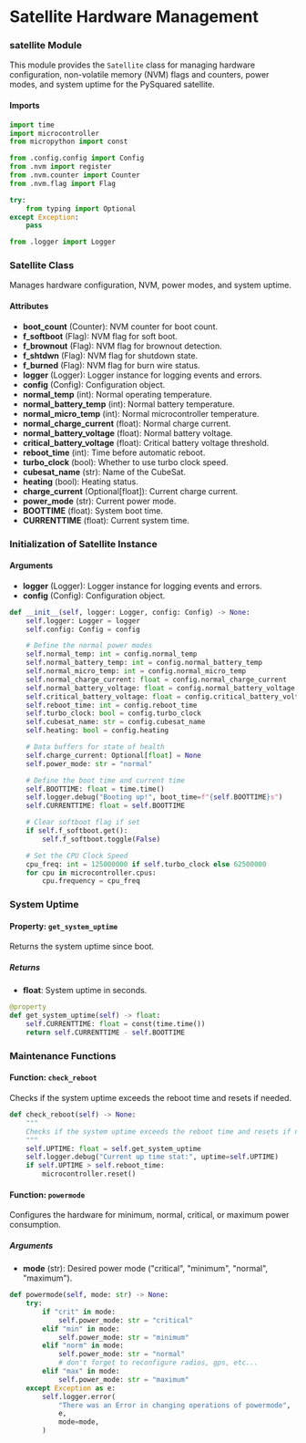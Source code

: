 # Satellite Hardware Management

### satellite Module
This module provides the `Satellite` class for managing hardware configuration, non-volatile memory (NVM) flags and counters, power modes, and system uptime for the PySquared satellite.

#### Imports
```py title="satellite.py"
import time
import microcontroller
from micropython import const

from .config.config import Config
from .nvm import register
from .nvm.counter import Counter
from .nvm.flag import Flag

try:
    from typing import Optional
except Exception:
    pass

from .logger import Logger
```

### Satellite Class
Manages hardware configuration, NVM, power modes, and system uptime.

#### Attributes
- **boot_count** (Counter): NVM counter for boot count.
- **f_softboot** (Flag): NVM flag for soft boot.
- **f_brownout** (Flag): NVM flag for brownout detection.
- **f_shtdwn** (Flag): NVM flag for shutdown state.
- **f_burned** (Flag): NVM flag for burn wire status.
- **logger** (Logger): Logger instance for logging events and errors.
- **config** (Config): Configuration object.
- **normal_temp** (int): Normal operating temperature.
- **normal_battery_temp** (int): Normal battery temperature.
- **normal_micro_temp** (int): Normal microcontroller temperature.
- **normal_charge_current** (float): Normal charge current.
- **normal_battery_voltage** (float): Normal battery voltage.
- **critical_battery_voltage** (float): Critical battery voltage threshold.
- **reboot_time** (int): Time before automatic reboot.
- **turbo_clock** (bool): Whether to use turbo clock speed.
- **cubesat_name** (str): Name of the CubeSat.
- **heating** (bool): Heating status.
- **charge_current** (Optional[float]): Current charge current.
- **power_mode** (str): Current power mode.
- **BOOTTIME** (float): System boot time.
- **CURRENTTIME** (float): Current system time.

### Initialization of Satellite Instance

#### Arguments
- **logger** (Logger): Logger instance for logging events and errors.
- **config** (Config): Configuration object.

```py title="satellite.py"
def __init__(self, logger: Logger, config: Config) -> None:
    self.logger: Logger = logger
    self.config: Config = config

    # Define the normal power modes
    self.normal_temp: int = config.normal_temp
    self.normal_battery_temp: int = config.normal_battery_temp
    self.normal_micro_temp: int = config.normal_micro_temp
    self.normal_charge_current: float = config.normal_charge_current
    self.normal_battery_voltage: float = config.normal_battery_voltage
    self.critical_battery_voltage: float = config.critical_battery_voltage
    self.reboot_time: int = config.reboot_time
    self.turbo_clock: bool = config.turbo_clock
    self.cubesat_name: str = config.cubesat_name
    self.heating: bool = config.heating

    # Data buffers for state of health
    self.charge_current: Optional[float] = None
    self.power_mode: str = "normal"

    # Define the boot time and current time
    self.BOOTTIME: float = time.time()
    self.logger.debug("Booting up!", boot_time=f"{self.BOOTTIME}s")
    self.CURRENTTIME: float = self.BOOTTIME

    # Clear softboot flag if set
    if self.f_softboot.get():
        self.f_softboot.toggle(False)

    # Set the CPU Clock Speed
    cpu_freq: int = 125000000 if self.turbo_clock else 62500000
    for cpu in microcontroller.cpus:
        cpu.frequency = cpu_freq
```

### System Uptime

#### Property: `get_system_uptime`
Returns the system uptime since boot.

##### Returns
- **float**: System uptime in seconds.

```py title="satellite.py"
@property
def get_system_uptime(self) -> float:
    self.CURRENTTIME: float = const(time.time())
    return self.CURRENTTIME - self.BOOTTIME
```

### Maintenance Functions

#### Function: `check_reboot`
Checks if the system uptime exceeds the reboot time and resets if needed.

```py title="satellite.py"
def check_reboot(self) -> None:
    """
    Checks if the system uptime exceeds the reboot time and resets if needed.
    """
    self.UPTIME: float = self.get_system_uptime
    self.logger.debug("Current up time stat:", uptime=self.UPTIME)
    if self.UPTIME > self.reboot_time:
        microcontroller.reset()
```

#### Function: `powermode`
Configures the hardware for minimum, normal, critical, or maximum power consumption.

##### Arguments
- **mode** (str): Desired power mode ("critical", "minimum", "normal", "maximum").

```py title="satellite.py"
def powermode(self, mode: str) -> None:
    try:
        if "crit" in mode:
            self.power_mode: str = "critical"
        elif "min" in mode:
            self.power_mode: str = "minimum"
        elif "norm" in mode:
            self.power_mode: str = "normal"
            # don't forget to reconfigure radios, gps, etc...
        elif "max" in mode:
            self.power_mode: str = "maximum"
    except Exception as e:
        self.logger.error(
            "There was an Error in changing operations of powermode",
            e,
            mode=mode,
        )
```